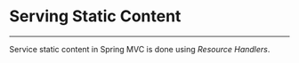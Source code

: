 # Serving Static Content
---

Service static content in Spring MVC is done using _Resource Handlers_.

